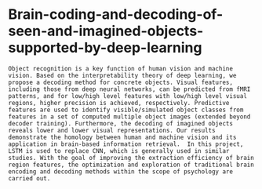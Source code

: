 # Brain-coding-and-decoding-of-seen-and-imagined-objects-supported-by-deep-learning
    Object recognition is a key function of human vision and machine vision. Based on the interpretability theory of deep learning, we propose a decoding method for concrete objects. Visual features, including those from deep neural networks, can be predicted from fMRI patterns, and for low/high level features with low/high level visual regions, higher precision is achieved, respectively. Predictive features are used to identify visible/simulated object classes from features in a set of computed multiple object images (extended beyond decoder training). Furthermore, the decoding of imagined objects reveals lower and lower visual representations. Our results demonstrate the homology between human and machine vision and its application in brain-based information retrieval.  In this project, LSTM is used to replace CNN, which is generally used in similar studies. With the goal of improving the extraction efficiency of brain region features, the optimization and exploration of traditional brain encoding and decoding methods within the scope of psychology are carried out.
